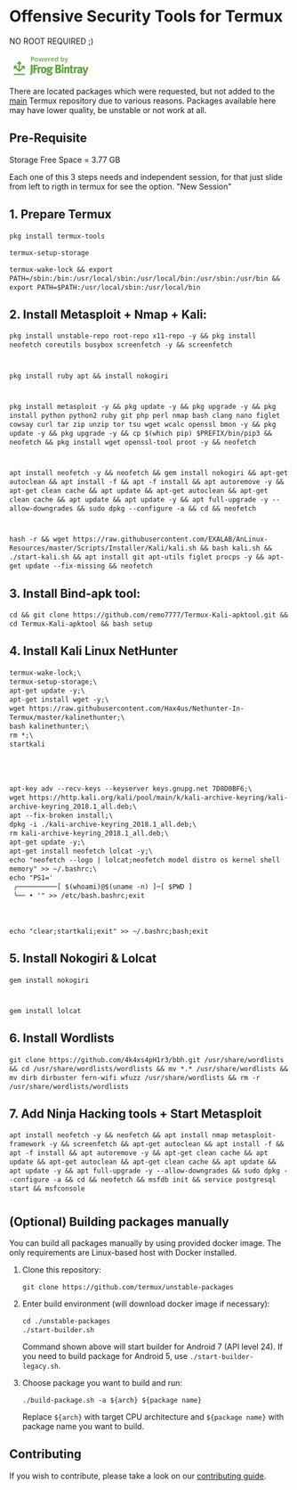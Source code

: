 # Offensive Security Tools for Termux

NO ROOT REQUIRED ;)

[![Powered by JFrog Bintray](./.github/static/powered-by-bintray.png)](https://bintray.com)

There are located packages which were requested, but not added to the
[main][termux-packages] Termux repository due to various reasons. Packages
available here may have lower quality, be unstable or not work at all.

## Pre-Requisite

Storage Free Space = 3.77 GB

Each one of this 3 steps needs and independent session, for that just slide from left to rigth in termux for see the option. "New Session"


## 1. Prepare Termux
```ShellSession
pkg install termux-tools
```

```ShellSession
termux-setup-storage
```
```ShellSession
termux-wake-lock && export PATH=/sbin:/bin:/usr/local/sbin:/usr/local/bin:/usr/sbin:/usr/bin && export PATH=$PATH:/usr/local/sbin:/usr/local/bin
```

## 2. Install Metasploit + Nmap + Kali:

```ShellSession
pkg install unstable-repo root-repo x11-repo -y && pkg install neofetch coreutils busybox screenfetch -y && screenfetch
```
#
```ShellSession
pkg install ruby apt && install nokogiri
```
#
```ShellSession
pkg install metasploit -y && pkg update -y && pkg upgrade -y && pkg install python python2 ruby git php perl nmap bash clang nano figlet cowsay curl tar zip unzip tor tsu wget wcalc openssl bmon -y && pkg update -y && pkg upgrade -y && cp $(which pip) $PREFIX/bin/pip3 && neofetch && pkg install wget openssl-tool proot -y && neofetch
```
#
```ShellSession
apt install neofetch -y && neofetch && gem install nokogiri && apt-get autoclean && apt install -f && apt -f install && apt autoremove -y && apt-get clean cache && apt update && apt-get autoclean && apt-get clean cache && apt update && apt update -y && apt full-upgrade -y --allow-downgrades && sudo dpkg --configure -a && cd && neofetch
```
#
```ShellSession
hash -r && wget https://raw.githubusercontent.com/EXALAB/AnLinux-Resources/master/Scripts/Installer/Kali/kali.sh && bash kali.sh && ./start-kali.sh && apt install git apt-utils figlet procps -y && apt-get update --fix-missing && neofetch
```

## 3. Install Bind-apk tool:
```ShellSession
cd && git clone https://github.com/remo7777/Termux-Kali-apktool.git && cd Termux-Kali-apktool && bash setup  
```
## 4. Install Kali Linux NetHunter

```ShellSession
termux-wake-lock;\
termux-setup-storage;\
apt-get update -y;\
apt-get install wget -y;\
wget https://raw.githubusercontent.com/Hax4us/Nethunter-In-Termux/master/kalinethunter;\
bash kalinethunter;\
rm *;\
startkali




apt-key adv --recv-keys --keyserver keys.gnupg.net 7D8D0BF6;\
wget https://http.kali.org/kali/pool/main/k/kali-archive-keyring/kali-archive-keyring_2018.1_all.deb;\
apt --fix-broken install;\
dpkg -i ./kali-archive-keyring_2018.1_all.deb;\
rm kali-archive-keyring_2018.1_all.deb;\
apt-get update -y;\
apt-get install neofetch lolcat -y;\
echo "neofetch --logo | lolcat;neofetch model distro os kernel shell memory" >> ~/.bashrc;\
echo "PS1='
 ╭──────────[ $(whoami)@$(uname -n) ]─[ $PWD ]
 ╰── • '" >> /etc/bash.bashrc;exit



echo "clear;startkali;exit" >> ~/.bashrc;bash;exit
```

## 5. Install Nokogiri & Lolcat

```ShellSession
gem install nokogiri
```
#

```ShellSession
gem install lolcat
```

## 6. Install Wordlists

```ShellSession
git clone https://github.com/4k4xs4pH1r3/bbh.git /usr/share/wordlists && cd /usr/share/wordlists/wordlists && mv *.* /usr/share/wordlists && mv dirb dirbuster fern-wifi wfuzz /usr/share/wordlists && rm -r /usr/share/wordlists/wordlists
```

## 7. Add Ninja Hacking tools + Start Metasploit
```ShellSession
apt install neofetch -y && neofetch && apt install nmap metasploit-framework -y && screenfetch && apt-get autoclean && apt install -f && apt -f install && apt autoremove -y && apt-get clean cache && apt update && apt-get autoclean && apt-get clean cache && apt update && apt update -y && apt full-upgrade -y --allow-downgrades && sudo dpkg --configure -a && cd && neofetch && msfdb init && service postgresql start && msfconsole
```
#
#
#
## (Optional) Building packages manually

You can build all packages manually by using provided docker image. The only
requirements are Linux-based host with Docker installed.

1. Clone this repository:
	```ShellSession
	git clone https://github.com/termux/unstable-packages
	```

2. Enter build environment (will download docker image if necessary):
	```ShellSession
	cd ./unstable-packages
	./start-builder.sh
	```
	Command shown above will start builder for Android 7 (API level 24). If you
	need to build package for Android 5, use `./start-builder-legacy.sh`.

3. Choose package you want to build and run:
	```ShellSession
	./build-package.sh -a ${arch} ${package name}
	```
	Replace `${arch}` with target CPU architecture and `${package name}` with
	package name you want to build.

## Contributing

If you wish to contribute, please take a look on our [contributing guide](./CONTRIBUTING.md).

[termux-packages]: <https://github.com/termux/termux-packages>
